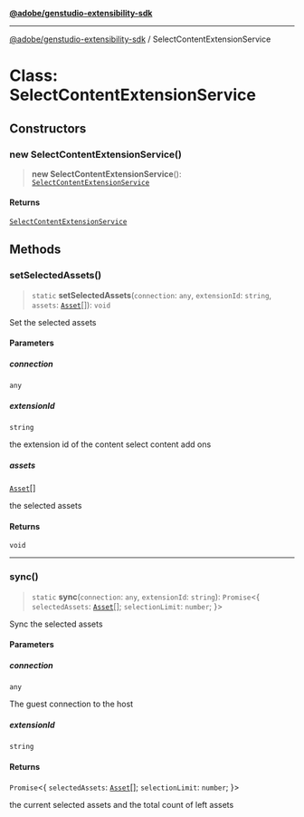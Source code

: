 [**@adobe/genstudio-extensibility-sdk**](../README.md)

***

[@adobe/genstudio-extensibility-sdk](../globals.md) / SelectContentExtensionService

# Class: SelectContentExtensionService

## Constructors

### new SelectContentExtensionService()

> **new SelectContentExtensionService**(): [`SelectContentExtensionService`](SelectContentExtensionService.md)

#### Returns

[`SelectContentExtensionService`](SelectContentExtensionService.md)

## Methods

### setSelectedAssets()

> `static` **setSelectedAssets**(`connection`: `any`, `extensionId`: `string`, `assets`: [`Asset`](../type-aliases/Asset.md)[]): `void`

Set the selected assets

#### Parameters

##### connection

`any`

##### extensionId

`string`

the extension id of the content select content add ons

##### assets

[`Asset`](../type-aliases/Asset.md)[]

the selected assets

#### Returns

`void`

***

### sync()

> `static` **sync**(`connection`: `any`, `extensionId`: `string`): `Promise`\<\{ `selectedAssets`: [`Asset`](../type-aliases/Asset.md)[]; `selectionLimit`: `number`; \}\>

Sync the selected assets

#### Parameters

##### connection

`any`

The guest connection to the host

##### extensionId

`string`

#### Returns

`Promise`\<\{ `selectedAssets`: [`Asset`](../type-aliases/Asset.md)[]; `selectionLimit`: `number`; \}\>

the current selected assets and the total count of left assets
